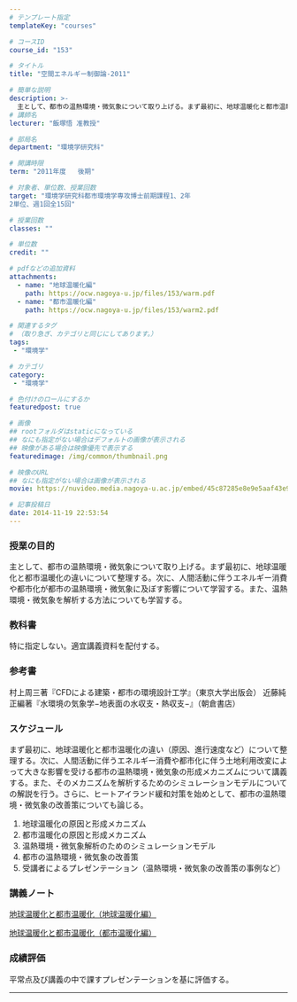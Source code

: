 ```yaml
---
# テンプレート指定
templateKey: "courses"

# コースID
course_id: "153"

# タイトル
title: "空間エネルギー制御論-2011"

# 簡単な説明
description: >-
  主として、都市の温熱環境・微気象について取り上げる。まず最初に、地球温暖化と都市温暖化の違いについて整理する。次に、人間活動に伴うエネルギー消費や都市化が都市の温熱環境・微気象に及ぼす影響について学習する。また、温熱環境・微気象を解析する方法についても学習する。 ....
# 講師名
lecturer: "飯塚悟 准教授"

# 部局名
department: "環境学研究科"

# 開講時限
term: "2011年度	後期"

# 対象者、単位数、授業回数
target: "環境学研究科都市環境学専攻博士前期課程1、2年
2単位、週1回全15回"

# 授業回数
classes: ""

# 単位数
credit: ""

# pdfなどの追加資料
attachments:
  - name: "地球温暖化編" 
    path: https://ocw.nagoya-u.jp/files/153/warm.pdf
  - name: "都市温暖化編" 
    path: https://ocw.nagoya-u.jp/files/153/warm2.pdf

# 関連するタグ
# （取り急ぎ、カテゴリと同じにしてあります。）
tags:
 - "環境学"

# カテゴリ
category:
 - "環境学"

# 色付けのロールにするか
featuredpost: true

# 画像
## rootフォルダはstaticになっている
## なにも指定がない場合はデフォルトの画像が表示される
## 映像がある場合は映像優先で表示する
featuredimage: /img/common/thumbnail.png

# 映像のURL
## なにも指定がない場合は画像が表示される
movie: https://nuvideo.media.nagoya-u.ac.jp/embed/45c87285e8e9e5aaf43e9d590b6ae3202bf37054

# 記事投稿日
date: 2014-11-19 22:53:54
---
```


### 授業の目的

主として、都市の温熱環境・微気象について取り上げる。まず最初に、地球温暖化と都市温暖化の違いについて整理する。次に、人間活動に伴うエネルギー消費や都市化が都市の温熱環境・微気象に及ぼす影響について学習する。また、温熱環境・微気象を解析する方法についても学習する。








### 教科書

特に指定しない。適宜講義資料を配付する。

### 参考書

村上周三著『CFDによる建築・都市の環境設計工学』（東京大学出版会）
近藤純正編著『水環境の気象学−地表面の水収支・熱収支−』（朝倉書店）


<h3>スケジュール</h3>
<p>
まず最初に、地球温暖化と都市温暖化の違い（原因、進行速度など）について整理する。次に、人間活動に伴うエネルギー消費や都市化に伴う土地利用改変によって大きな影響を受ける都市の温熱環境・微気象の形成メカニズムについて講義する。また、そのメカニズムを解析するためのシミュレーションモデルについての解説を行う。さらに、ヒートアイランド緩和対策を始めとして、都市の温熱環境・微気象の改善策についても論じる。
</p>
<ol>
<li>地球温暖化の原因と形成メカニズム</li>
<li>都市温暖化の原因と形成メカニズム</li>
<li>温熱環境・微気象解析のためのシミュレーションモデル</li>
<li>都市の温熱環境・微気象の改善策</li>
<li>受講者によるプレゼンテーション（温熱環境・微気象の改善策の事例など）</li>
</ol>


### 講義ノート

[地球温暖化と都市温暖化（地球温暖化編）](https://ocw.nagoya-u.jp/files/153/warm.pdf) 

[地球温暖化と都市温暖化（都市温暖化編）](https://ocw.nagoya-u.jp/files/153/warm2.pdf) 






### 成績評価

平常点及び講義の中で課すプレゼンテーションを基に評価する。



-----